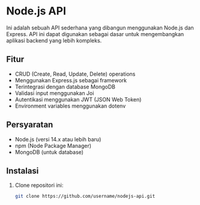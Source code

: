 # Node.js API

Ini adalah sebuah API sederhana yang dibangun menggunakan Node.js dan Express. API ini dapat digunakan sebagai dasar untuk mengembangkan aplikasi backend yang lebih kompleks.

## Fitur

- CRUD (Create, Read, Update, Delete) operations
- Menggunakan Express.js sebagai framework
- Terintegrasi dengan database MongoDB
- Validasi input menggunakan Joi
- Autentikasi menggunakan JWT (JSON Web Token)
- Environment variables menggunakan dotenv

## Persyaratan

- Node.js (versi 14.x atau lebih baru)
- npm (Node Package Manager)
- MongoDB (untuk database)

## Instalasi

1. Clone repositori ini:

   ```bash
   git clone https://github.com/username/nodejs-api.git
